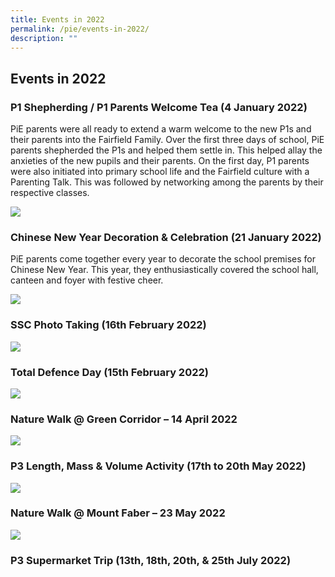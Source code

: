 ```yaml
---
title: Events in 2022
permalink: /pie/events-in-2022/
description: ""
---
```

## Events in 2022


### P1 Shepherding / P1 Parents Welcome Tea (4 January 2022)


PiE parents were all ready to extend a warm welcome to the new P1s and their parents into the Fairfield Family. Over the first three days of school, PiE parents shepherded the P1s and helped them settle in. This helped allay the anxieties of the new pupils and their parents. On the first day, P1 parents were also initiated into primary school life and the Fairfield culture with a Parenting Talk. This was followed by networking among the parents by their respective classes.

![](/images/PIE%20Events%202022/ffm%20events%20p1_1.jpeg)

### Chinese New Year Decoration & Celebration (21 January 2022)


PiE parents come together every year to decorate the school premises for Chinese New Year. This year, they enthusiastically covered the school hall, canteen and foyer with festive cheer.

![](/images/PIE%20Events%202022/ffm%20cny%20p1%20_4.jpeg)

### SSC Photo Taking (16th February 2022)

![](/images/PIE%20Events%202022/ffm%20ssc%20p1_1.jpeg)

### Total Defence Day (15th February 2022)

![](/images/PIE%20Events%202022/ffm_%20total%20defence.jpeg)

### Nature Walk @ Green Corridor – 14 April 2022

![](/images/PIE%20Events%202022/ffm%20nature%20walk.jpeg)

### P3 Length, Mass & Volume Activity (17th to 20th May 2022)

![](/images/PIE%20Events%202022/ffm%20p3%20lmva.jpeg)

### Nature Walk @ Mount Faber – 23 May 2022

![](/images/PIE%20Events%202022/ffm%20nature%20walk%20mf.jpeg)

### P3 Supermarket Trip (13th, 18th, 20th, & 25th July 2022)

